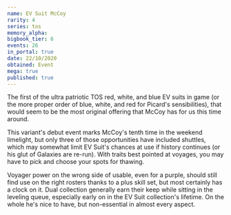 ```yaml
---
name: EV Suit McCoy
rarity: 4
series: tos
memory_alpha:
bigbook_tier: 6
events: 26
in_portal: true
date: 22/10/2020
obtained: Event
mega: true
published: true
---
```


The first of the ultra patriotic TOS red, white, and blue EV suits in game (or the more proper order of blue, white, and red for Picard's sensibilities), that would seem to be the most original offering that McCoy has for us this time around. 

This variant's debut event marks McCoy's tenth time in the weekend limelight, but only three of those opportunities have included shuttles, which may somewhat limit EV Suit's chances at use if history continues (or his glut of Galaxies are re-run). With traits best pointed at voyages, you may have to pick and choose your spots for thawing. 

Voyager power on the wrong side of usable, even for a purple, should still find use on the right rosters thanks to a plus skill set, but most certainly has a clock on it. Dual collection generally earn their keep while sitting in the leveling queue, especially early on in the EV Suit collection's lifetime. On the whole he's nice to have, but non-essential in almost every aspect.
